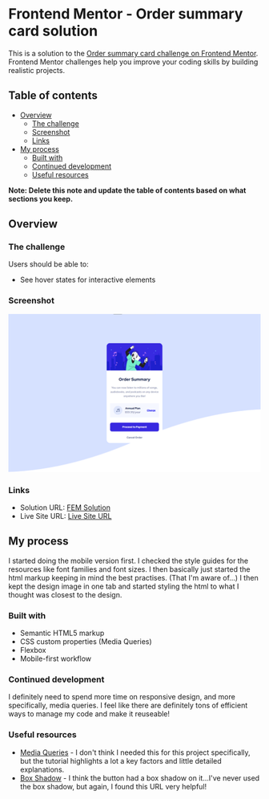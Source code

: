# Frontend Mentor - Order summary card solution

This is a solution to the [Order summary card challenge on Frontend Mentor](https://www.frontendmentor.io/challenges/order-summary-component-QlPmajDUj). Frontend Mentor challenges help you improve your coding skills by building realistic projects. 

## Table of contents

- [Overview](#overview)
  - [The challenge](#the-challenge)
  - [Screenshot](#screenshot)
  - [Links](#links)
- [My process](#my-process)
  - [Built with](#built-with)
  - [Continued development](#continued-development)
  - [Useful resources](#useful-resources)

**Note: Delete this note and update the table of contents based on what sections you keep.**

## Overview

### The challenge

Users should be able to:

- See hover states for interactive elements

### Screenshot

![](./images/screenshot.png)

### Links

- Solution URL: [FEM Solution](https://your-solution-url.com)
- Live Site URL: [Live Site URL](https://jplawrence.github.io/ordersummarycomp/)

## My process

I started doing the mobile version first. I checked the style guides for the resources like font families and font sizes. I then basically just started the html markup keeping in mind the best practises. (That I'm aware of...) I then kept the design image in one tab and started styling the html to what I thought was closest to the design.

### Built with

- Semantic HTML5 markup
- CSS custom properties (Media Queries)
- Flexbox
- Mobile-first workflow

### Continued development

I definitely need to spend more time on responsive design, and more specifically, media queries. I feel like there are definitely tons of efficient ways to manage my code and make it reuseable!

### Useful resources

- [Media Queries](https://www.w3schools.com/css/css_rwd_mediaqueries.asp) - I don't think I needed this for this project specifically, but the tutorial highlights a lot a key factors and little detailed explanations.
- [Box Shadow](https://www.w3schools.com/cssref/css3_pr_box-shadow.asp) - I think the button had a box shadow on it...I've never used the box shadow, but again, I found this URL very helpful!

